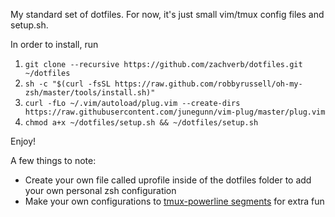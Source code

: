 My standard set of dotfiles. For now, it's just small vim/tmux config files and setup.sh.

In order to install, run

1. `git clone --recursive https://github.com/zachverb/dotfiles.git ~/dotfiles`
2. `sh -c "$(curl -fsSL https://raw.github.com/robbyrussell/oh-my-zsh/master/tools/install.sh)"`
3. `curl -fLo ~/.vim/autoload/plug.vim --create-dirs https://raw.githubusercontent.com/junegunn/vim-plug/master/plug.vim`
4. `chmod a+x ~/dotfiles/setup.sh && ~/dotfiles/setup.sh`

Enjoy!

A few things to note:
* Create your own file called uprofile inside of the dotfiles folder to add your own personal zsh configuration
* Make your own configurations to [tmux-powerline segments](https://github.com/erikw/tmux-powerline#segment-requirements) for extra fun
